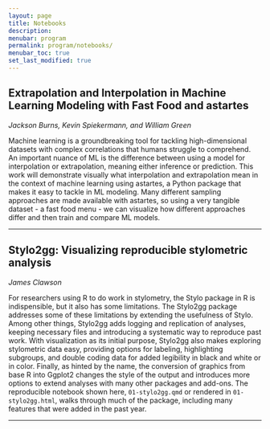 ```yaml
---
layout: page
title: Notebooks
description: 
menubar: program
permalink: program/notebooks/
menubar_toc: true
set_last_modified: true
---
```


## Extrapolation and Interpolation in Machine Learning Modeling with Fast Food and astartes

_Jackson Burns, Kevin Spiekermann, and William Green_

Machine learning is a groundbreaking tool for tackling high-dimensional datasets
with complex correlations that humans struggle to comprehend. An important nuance
of ML is the difference between using a model for interpolation or extrapolation,
meaning either inference or prediction. This work will demonstrate visually what
interpolation and extrapolation mean in the context of machine learning using
astartes, a Python package that makes it easy to tackle in ML modeling. Many
different sampling approaches are made available with astartes, so using a very
tangible dataset - a fast food menu - we can visualize how different approaches
differ and then train and compare ML models.

------ 

## Stylo2gg: Visualizing reproducible stylometric analysis

_James Clawson_

For researchers using R to do work in stylometry, the Stylo package in R is
indispensible, but it also has some limitations. The Stylo2gg package addresses
some of these limitations by extending the usefulness of Stylo. Among other
things, Stylo2gg adds logging and replication of analyses, keeping necessary
files and introducing a systematic way to reproduce past work. With visualization
as its initial purpose, Stylo2gg also makes exploring stylometric data easy,
providing options for labeling, highlighting subgroups, and double coding data
for added legibility in black and white or in color. Finally, as hinted by the
name, the conversion of graphics from base R into Ggplot2 changes the style of
the output and introduces more options to extend analyses with many other
packages and add-ons. The reproducible notebook shown here, `01-stylo2gg.qmd` or
rendered in `01-stylo2gg.html`, walks through much of the package, including many
features that were added in the past year.

------
